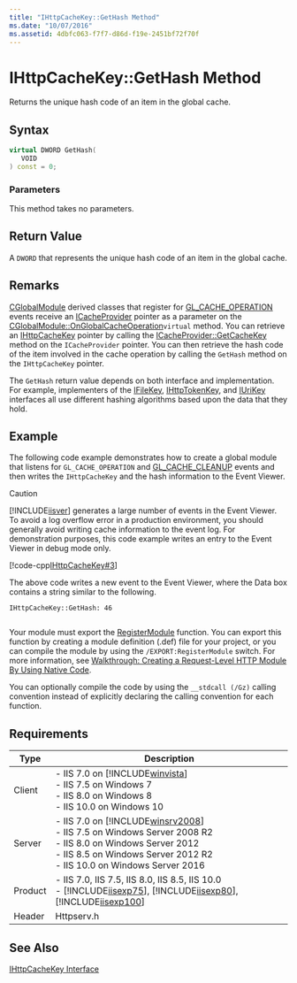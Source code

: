 ```yaml
---
title: "IHttpCacheKey::GetHash Method"
ms.date: "10/07/2016"
ms.assetid: 4dbfc063-f7f7-d86d-f19e-2451bf72f70f
---
```

# IHttpCacheKey::GetHash Method
Returns the unique hash code of an item in the global cache.  
  
## Syntax  
  
```cpp  
virtual DWORD GetHash(  
   VOID  
) const = 0;  
```  
  
### Parameters  
 This method takes no parameters.  
  
## Return Value  
 A `DWORD` that represents the unique hash code of an item in the global cache.  
  
## Remarks  
 [CGlobalModule](../../web-development-reference/native-code-api-reference/cglobalmodule-class.md) derived classes that register for [GL_CACHE_OPERATION](../../web-development-reference/native-code-api-reference/request-processing-constants.md) events receive an [ICacheProvider](../../web-development-reference/native-code-api-reference/icacheprovider-interface.md) pointer as a parameter on the [CGlobalModule::OnGlobalCacheOperation](../../web-development-reference/native-code-api-reference/cglobalmodule-onglobalcacheoperation-method.md)`virtual` method. You can retrieve an [IHttpCacheKey](../../web-development-reference/native-code-api-reference/ihttpcachekey-interface.md) pointer by calling the [ICacheProvider::GetCacheKey](../../web-development-reference/native-code-api-reference/icacheprovider-getcachekey-method.md) method on the `ICacheProvider` pointer. You can then retrieve the hash code of the item involved in the cache operation by calling the `GetHash` method on the `IHttpCacheKey` pointer.  
  
 The `GetHash` return value depends on both interface and implementation. For example, implementers of the [IFileKey](../../web-development-reference/native-code-api-reference/ifilekey-interface.md), [IHttpTokenKey](../../web-development-reference/native-code-api-reference/ihttptokenkey-interface.md), and [IUriKey](../../web-development-reference/native-code-api-reference/iurikey-interface.md) interfaces all use different hashing algorithms based upon the data that they hold.  
  
## Example  
 The following code example demonstrates how to create a global module that listens for `GL_CACHE_OPERATION` and [GL_CACHE_CLEANUP](../../web-development-reference/native-code-api-reference/request-processing-constants.md) events and then writes the `IHttpCacheKey` and the hash information to the Event Viewer.  
  
> [!CAUTION]
>  [!INCLUDE[iisver](../../wmi-provider/includes/iisver-md.md)] generates a large number of events in the Event Viewer. To avoid a log overflow error in a production environment, you should generally avoid writing cache information to the event log. For demonstration purposes, this code example writes an entry to the Event Viewer in debug mode only.  
  
 [!code-cpp[IHttpCacheKey#3](~/samples/snippets/cpp/VS_Snippets_IIS/IIS7/IHttpCacheKey/cpp/GetHash.cpp#3)]  
  
 The above code writes a new event to the Event Viewer, where the Data box contains a string similar to the following.  
  
```  
IHttpCacheKey::GetHash: 46  
  
```  
  
 Your module must export the [RegisterModule](../../web-development-reference/native-code-api-reference/pfn-registermodule-function.md) function. You can export this function by creating a module definition (.def) file for your project, or you can compile the module by using the `/EXPORT:RegisterModule` switch. For more information, see [Walkthrough: Creating a Request-Level HTTP Module By Using Native Code](../../web-development-reference/native-code-development-overview/walkthrough-creating-a-request-level-http-module-by-using-native-code.md).  
  
 You can optionally compile the code by using the `__stdcall (/Gz)` calling convention instead of explicitly declaring the calling convention for each function.  
  
## Requirements  
  
|Type|Description|  
|----------|-----------------|  
|Client|-   IIS 7.0 on [!INCLUDE[winvista](../../wmi-provider/includes/winvista-md.md)]<br />-   IIS 7.5 on Windows 7<br />-   IIS 8.0 on Windows 8<br />-   IIS 10.0 on Windows 10|  
|Server|-   IIS 7.0 on [!INCLUDE[winsrv2008](../../wmi-provider/includes/winsrv2008-md.md)]<br />-   IIS 7.5 on Windows Server 2008 R2<br />-   IIS 8.0 on Windows Server 2012<br />-   IIS 8.5 on Windows Server 2012 R2<br />-   IIS 10.0 on Windows Server 2016|  
|Product|-   IIS 7.0, IIS 7.5, IIS 8.0, IIS 8.5, IIS 10.0<br />-   [!INCLUDE[iisexp75](../../web-development-reference/native-code-api-reference/includes/iisexp75-md.md)], [!INCLUDE[iisexp80](../../web-development-reference/native-code-api-reference/includes/iisexp80-md.md)], [!INCLUDE[iisexp100](../../web-development-reference/native-code-api-reference/includes/iisexp100-md.md)]|  
|Header|Httpserv.h|  
  
## See Also  
 [IHttpCacheKey Interface](../../web-development-reference/native-code-api-reference/ihttpcachekey-interface.md)